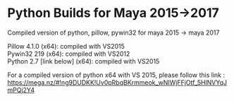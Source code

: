 # Python Builds for Maya 2015->2017
Compiled version of python, pillow, pywin32 for maya 2015 -> maya 2017<br />

Pillow 4.1.0 (x64): compiled with VS2015<br />
Pywin32 219 (x64): compiled with VS2012<br />
Python 2.7 [link below] (x64): compiled with VS2015<br />

For a compiled version of python x64 with VS 2015, please follow this link : <br />https://mega.nz/#!ng9DUDKK!Uv0pRbqBKrmmeok_wNIWjFFjOtf_5HlNVYqJmPQj2Y4
